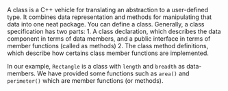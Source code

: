 A class is a C++ vehicle for translating an abstraction to a user-defined type. It combines data representation and methods for manipulating that data into one neat package.
You can define a class. Generally, a class specification has two parts:
	1. A class declaration, which describes the data component in terms of data members, and a public interface in terms of member functions (called as methods)
	2. The class method definitions, which describe how certains class member functions are implemented.

In our example, `Rectangle` is a class with `length` and `breadth` as data-members. We have provided some functions such as `area()` and `perimeter()` which are member functions (or methods). 
